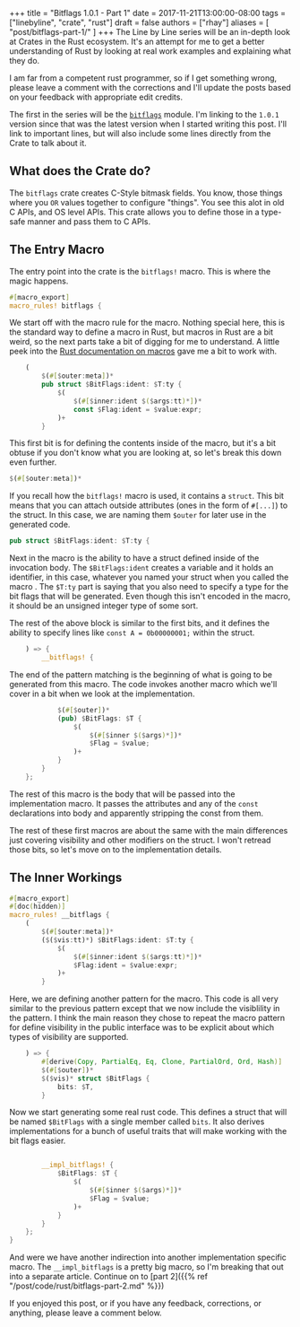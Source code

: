 +++
title = "Bitflags 1.0.1 - Part 1"
date = 2017-11-21T13:00:00-08:00
tags = ["linebyline", "crate", "rust"]
draft = false
authors = ["rhay"]
aliases = [
  "post/bitflags-part-1/"
]
+++
The Line by Line series will be an in-depth look at Crates in the Rust ecosystem.  It's an attempt for me to get a 
better understanding of Rust by looking at real work examples and explaining what they do.

I am far from a competent rust programmer, so if I get something wrong, please leave a comment with the corrections 
and I'll update the posts based on your feedback with appropriate edit credits.
 
The first in the series will be the [`bitflags`](https://github.com/rust-lang-nursery/bitflags/tree/1.0.1) module.  I'm
 linking to the `1.0.1` version since that was the latest version when I started writing this post.  I'll link to 
 important lines, but will also include some lines directly from the Crate to talk about it.
 
## What does the Crate do?
 
The `bitflags` crate creates C-Style bitmask fields.  You know, those things where you `OR` values together to 
configure "things".  You see this alot in old C APIs, and OS level APIs. This crate allows you to define those in a
type-safe manner and pass them to C APIs.

## The Entry Macro

The entry point into the crate is the `bitflags!` macro. This is where the magic happens.
 
```rust
#[macro_export]
macro_rules! bitflags {
```

We start off with the macro rule for the macro. Nothing special here, this is the standard way to define a macro in 
Rust, but macros in Rust are a bit weird, so the next parts take a bit of digging for me to understand. A little 
peek into the [Rust documentation on macros](https://doc.rust-lang.org/1.7.0/book/macros.html) gave me a bit to work 
with.

```rust
    (
        $(#[$outer:meta])*
        pub struct $BitFlags:ident: $T:ty {    
            $(
                $(#[$inner:ident $($args:tt)*])*
                const $Flag:ident = $value:expr;
            )+
        }
```
This first bit is for defining the contents inside of the macro, but it's a bit obtuse if you don't know what you are
 looking at, so let's break this down even further.
 
```rust
$(#[$outer:meta])*
```

If you recall how the `bitflags!` macro is used, it contains a `struct`. This bit means that you can attach 
outside attributes (ones in the form of `#[...]`) to the struct.  In this case, we are naming them `$outer` for later
 use in the generated code.
 
```rust
pub struct $BitFlags:ident: $T:ty {   
```

Next in the macro is the ability to have a struct defined inside of the invocation body. The `$BitFlags:ident` 
creates a variable and it holds an identifier, in this case, whatever you named your struct when you called the macro
. The `$T:ty` part is saying that you also need to specify a type for the bit flags that will be generated. Even 
though this isn't encoded in the macro, it should be an unsigned integer type of some sort.

The rest of the above block is similar to the first bits, and it defines the ability to specify lines like
`const A = 0b00000001;` within the struct.

```rust
    ) => {
        __bitflags! {
```

The end of the pattern matching is the beginning of what is going to be generated
from this macro. The code invokes another macro which we'll cover in a bit when we
look at the implementation.

```rust
            $(#[$outer])*
            (pub) $BitFlags: $T {
                $(
                    $(#[$inner $($args)*])*
                    $Flag = $value;
                )+
            }
        }
    };
```

The rest of this macro is the body that will be passed into the implementation macro.
It passes the attributes and any of the `const` declarations into body and apparently
stripping the const from them.

The rest of these first macros are about the same with the main differences just covering visibility and other modifiers
 on the struct.  I won't retread those bits, so let's move on to the implementation details.
 
## The Inner Workings

```rust
#[macro_export]
#[doc(hidden)]
macro_rules! __bitflags {
    (
        $(#[$outer:meta])*
        ($($vis:tt)*) $BitFlags:ident: $T:ty {
            $(
                $(#[$inner:ident $($args:tt)*])*
                $Flag:ident = $value:expr;
            )+
        }
```

Here, we are defining another pattern for the macro. This code is all very similar to the previous pattern except 
that we now include the visiblility in the pattern. I think the main reason they chose to repeat the macro pattern 
for define visibility in the public interface was to be explicit about which types of visibility are supported.  

```rust
    ) => {
        #[derive(Copy, PartialEq, Eq, Clone, PartialOrd, Ord, Hash)]
        $(#[$outer])*
        $($vis)* struct $BitFlags {
            bits: $T,
        }
```

Now we start generating some real rust code. This defines a struct that will be named `$BitFlags` with a single member
called `bits`. It also derives implementations for a bunch of useful traits that will make working with the bit flags
easier.

```rust

        __impl_bitflags! {
            $BitFlags: $T {
                $(
                    $(#[$inner $($args)*])*
                    $Flag = $value;
                )+
            }
        }
    };
}
```

And were we have another indirection into another implementation specific macro.
  The `__impl_bitflags` is a pretty big macro, so I'm breaking that out into a separate
  article. Continue on to [part 2]({{% ref "/post/code/rust/bitflags-part-2.md" %}})
  
If you enjoyed this post, or if you have any feedback, corrections, or anything, please
leave a comment below.
